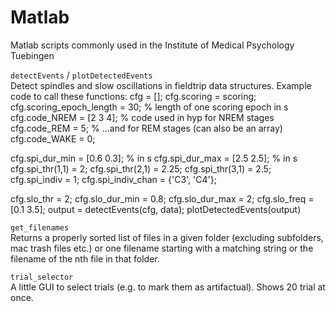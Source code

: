 # Matlab
Matlab scripts commonly used in the Institute of Medical Psychology Tuebingen

`detectEvents` / `plotDetectedEvents`  
Detect spindles and slow oscillations in fieldtrip data structures.
  Example code to call these functions:
  cfg							      = [];
  cfg.scoring					  = scoring;
  cfg.scoring_epoch_length	= 30; % length of one scoring epoch in s
  cfg.code_NREM				  = [2 3 4]; % code used in hyp for NREM stages
  cfg.code_REM				  = 5; % ...and for REM stages (can also be an array)
  cfg.code_WAKE				  = 0;

  cfg.spi_dur_min				= [0.6 0.3]; % in s
  cfg.spi_dur_max				= [2.5 2.5]; % in s
  cfg.spi_thr(1,1)			= 2; 
  cfg.spi_thr(2,1)			= 2.25;
  cfg.spi_thr(3,1)			= 2.5;
  cfg.spi_indiv				  = 1;
  cfg.spi_indiv_chan		= {'C3', 'C4'};

  cfg.slo_thr					  = 2;
  cfg.slo_dur_min				= 0.8;
  cfg.slo_dur_max				= 2;
  cfg.slo_freq				  = [0.1 3.5];
  output						  = detectEvents(cfg, data);
  plotDetectedEvents(output)

`get_filenames`  
Returns a properly sorted list of files in a given folder (excluding subfolders, mac trash files etc.) or one filename starting with a matching string or the filename of the nth file in that folder.

`trial_selector`  
A little GUI to select trials (e.g. to mark them as artifactual). Shows 20 trial at once.
